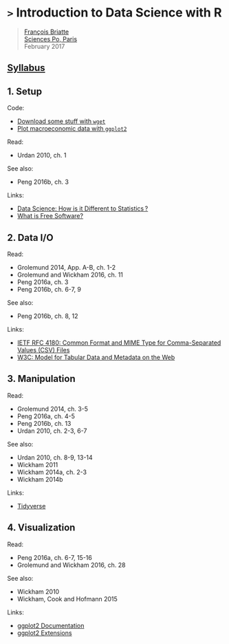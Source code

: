 # `>` Introduction to Data Science with R

> [François Briatte](http://f.briatte.org/)  
> [Sciences Po, Paris](http://www.sciencespo.fr/)  
> February 2017

## [Syllabus](https://goo.gl/BP3ixE)

## 1. Setup

Code:

- [Download some stuff with `wget`](#)
- [Plot macroeconomic data with `ggplot2`](#)

Read:

- Urdan 2010, ch. 1

See also:

- Peng 2016b, ch. 3

Links:

- [Data Science: How is it Different to Statistics ?](http://bulletin.imstat.org/2014/09/data-science-how-is-it-different-to-statistics%E2%80%89/)
- [What is Free Software?](https://www.gnu.org/philosophy/free-sw.html)

## 2. Data I/O

Read:

- Grolemund 2014, App. A-B, ch. 1-2
- Grolemund and Wickham 2016, ch. 11
- Peng 2016a, ch. 3
- Peng 2016b, ch. 6-7, 9

See also:

- Peng 2016b, ch. 8, 12

Links:

- [IETF RFC 4180: Common Format and MIME Type for Comma-Separated Values (CSV) Files](https://tools.ietf.org/html/rfc4180)
- [W3C: Model for Tabular Data and Metadata on the Web](https://www.w3.org/TR/tabular-data-model/)

## 3. Manipulation

Read:

- Grolemund 2014, ch. 3-5
- Peng 2016a, ch. 4-5
- Peng 2016b, ch. 13
- Urdan 2010, ch. 2-3, 6-7

See also:

- Urdan 2010, ch. 8-9, 13-14
- Wickham 2011
- Wickham 2014a, ch. 2-3
- Wickham 2014b

Links:

- [Tidyverse](http://tidyverse.org/)

## 4. Visualization

Read:

- Peng 2016a, ch. 6-7, 15-16
- Grolemund and Wickham 2016, ch. 28

See also:

- Wickham 2010
- Wickham, Cook and Hofmann 2015

Links:

- [ggplot2 Documentation](http://docs.ggplot2.org/current/)
- [ggplot2 Extensions](http://www.ggplot2-exts.org/gallery/)

